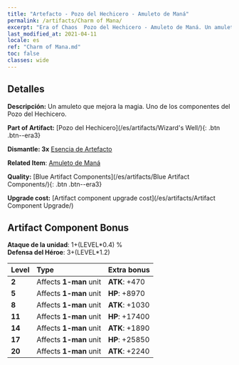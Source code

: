 ```yaml
---
title: "Artefacto - Pozo del Hechicero - Amuleto de Maná"
permalink: /artifacts/Charm of Mana/
excerpt: "Era of Chaos  Pozo del Hechicero - Amuleto de Maná. Un amuleto que mejora la magia. Uno de los componentes del Pozo del Hechicero."
last_modified_at: 2021-04-11
locale: es
ref: "Charm of Mana.md"
toc: false
classes: wide
---
```




## Detalles

 **Descripción:** Un amuleto que mejora la magia. Uno de los componentes del Pozo del Hechicero.

 **Part of Artifact:** [Pozo del Hechicero](/es/artifacts/Wizard's Well/){: .btn .btn--era3}

 **Dismantle: 3x** [Esencia de Artefacto](/es/Items/con_905/)

 **Related Item**: [Amuleto de Maná](/es/Items/art_112/)

 **Quality:** [Blue Artifact Components](/es/artifacts/Blue Artifact Components/){: .btn .btn--era3}

 **Upgrade cost:** [Artifact component upgrade cost](/es/artifacts/Artifact Component Upgrade/)

## Artifact Component Bonus

  **Ataque de la unidad**: 1+(LEVEL\*0.4) %<br/>**Defensa del Héroe**: 3+(LEVEL\*1.2)

  |  Level  | Type |    Extra bonus  | 
  |:--------|:-----|:----------------| 
  | **2** | Affects **1-man** unit | **ATK**: +470 | 
  | **5** | Affects **1-man** unit | **HP**: +8970 | 
  | **8** | Affects **1-man** unit | **ATK**: +1030 | 
  | **11** | Affects **1-man** unit | **HP**: +17400 | 
  | **14** | Affects **1-man** unit | **ATK**: +1890 | 
  | **17** | Affects **1-man** unit | **HP**: +25850 | 
  | **20** | Affects **1-man** unit | **ATK**: +2240 | 

